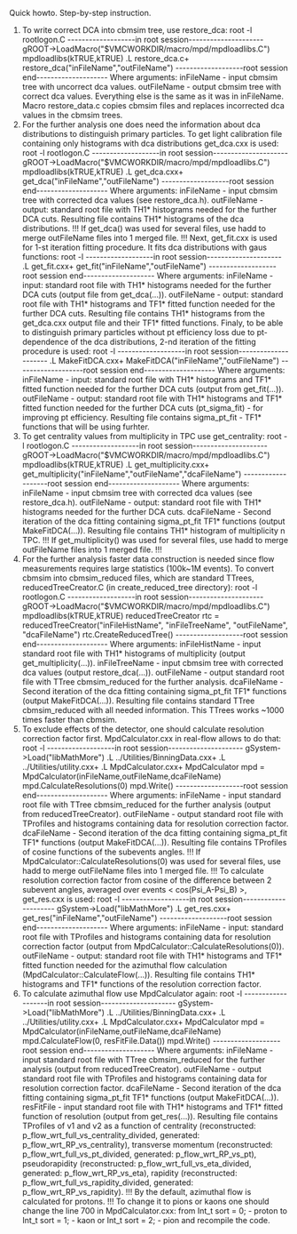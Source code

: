 Quick howto.
Step-by-step instruction.

1. To write correct DCA into cbmsim tree, use restore_dca:
	root -l rootlogon.C
	-------------------in root session---------------------
	gROOT->LoadMacro("$VMCWORKDIR/macro/mpd/mpdloadlibs.C")
	mpdloadlibs(kTRUE,kTRUE)
	.L restore_dca.c+
	restore_dca("inFileName","outFileName")
	-------------------root session end--------------------
Where arguments:
	inFileName - input cbmsim tree with uncorrect dca values.
	outFileName - output cbmsim tree with correct dca values. Everything else is the same as it was in inFileName.
Macro restore_data.c copies cbmsim files and replaces incorrected dca values in the cbmsim trees.
2. For the further analysis one does need the information about dca distributions to distinguish primary particles. To get light calibration file containing only histograms with dca distributions get_dca.cxx is used:
	root -l rootlogon.C
	-------------------in root session---------------------
	gROOT->LoadMacro("$VMCWORKDIR/macro/mpd/mpdloadlibs.C")
	mpdloadlibs(kTRUE,kTRUE)
	.L get_dca.cxx+
	get_dca("inFileName","outFileName")
	-------------------root session end--------------------
Where arguments:
	inFileName - input cbmsim tree with corrected dca values (see restore_dca.h).
	outFileName - output: standard root file with TH1* histograms needed for the further DCA cuts.
Resulting file contains TH1* histograms of the dca distributions. 
!!! If get_dca() was used for several files, use hadd to merge outFileName files into 1 merged file. !!!
Next, get_fit.cxx is used for 1-st iteration fitting procedure. It fits dca distributions with gaus functions:
	root -l
	-------------------in root session---------------------
	.L get_fit.cxx+
	get_fit("inFileName","outFileName")
	-------------------root session end--------------------
Where arguments:
	inFileName - input: standard root file with TH1* histograms needed for the further DCA cuts (output file from get_dca(...)).
	outFileName - output: standard root file with TH1* histograms and TF1* fitted function needed for the further DCA cuts.
Resulting file contains TH1* histograms from the get_dca.cxx output file and their TF1* fitted functions.
Finaly, to be able to distinguish primary particles without pt efficiency loss due to pt-dependence of the dca distributions, 2-nd iteration of the fitting procedure is used:
	root -l
	-------------------in root session---------------------
	.L MakeFitDCA.cxx+
	MakeFitDCA("inFileName","outFileName")
	-------------------root session end--------------------
Where arguments:
	inFileName - input: standard root file with TH1* histograms and TF1* fitted function needed for the further DCA cuts (output from get_fit(...)).
	outFileName - output: standard root file with TH1* histograms and TF1* fitted function needed for the further DCA cuts (pt_sigma_fit) - for improving pt efficiency.
Resulting file contains sigma_pt_fit - TF1* functions that will be using furhter.
3. To get centrality values from multiplicity in TPC use get_centrality:
	root -l rootlogon.C
	-------------------in root session---------------------
	gROOT->LoadMacro("$VMCWORKDIR/macro/mpd/mpdloadlibs.C")
	mpdloadlibs(kTRUE,kTRUE)
	.L get_multiplicity.cxx+
	get_multiplicity("inFileName","outFileName","dcaFileName")
	-------------------root session end--------------------
Where arguments:
	inFileName - input cbmsim tree with corrected dca values (see restore_dca.h).
	outFileName - output: standard root file with TH1* histograms needed for the further DCA cuts.
	dcaFileName - Second iteration of the dca fitting containing sigma_pt_fit TF1* functions (output MakeFitDCA(...)).
Resulting file contains TH1* histogram of multiplicity n TPC.
!!! If get_multiplicity() was used for several files, use hadd to merge outFileName files into 1 merged file. !!!
4. For the further analysis faster data construction is needed since flow measurements requires large statistics (100k~1M events). To convert cbmsim into cbmsim_reduced files, which are standard TTrees, reducedTreeCreator.C (in create_reduced_tree directory):
	root -l rootlogon.C
	-------------------in root session---------------------
	gROOT->LoadMacro("$VMCWORKDIR/macro/mpd/mpdloadlibs.C")
	mpdloadlibs(kTRUE,kTRUE)
	reducedTreeCreator rtc = reducedTreeCreator("inFileHistName", "inFileTreeName", "outFileName", "dcaFileName")
	rtc.CreateReducedTree()
	-------------------root session end--------------------
Where arguments:
	inFileHistName - input standard root file with TH1* histograms of multiplicity (output get_multiplicity(...)).
	inFileTreeName - input cbmsim tree with corrected dca values (output restore_dca(...)).
	outFileName    - output standard root file with TTree cbmsim_reduced for the further analysis.
	dcaFileName - Second iteration of the dca fitting containing sigma_pt_fit TF1* functions (output MakeFitDCA(...)).
Resulting file contains standard TTree cbmsim_reduced with all needed information. This TTrees works ~1000 times faster than cbmsim.
5. To exclude effects of the detector, one should calculate resolution correction factor first. MpdCalculator.cxx in real-flow allows to do that:
	root -l
	-------------------in root session---------------------
	gSystem->Load("libMathMore")
	.L ../Utilities/BinningData.cxx+
	.L ../Utilities/utility.cxx+
	.L MpdCalculator.cxx+
	MpdCalculator mpd = MpdCalculator(inFileName,outFileName,dcaFileName)
	mpd.CalculateResolutions(0)
	mpd.Write()
	-------------------root session end--------------------
Where arguments:
	inFileName - input standard root file with TTree cbmsim_reduced for the further analysis (output from reducedTreeCreator).
	outFileName - output standard root file with TProfiles and histograms containing data for resolution correction factor.
	dcaFileName - Second iteration of the dca fitting containing sigma_pt_fit TF1* functions (output MakeFitDCA(...)).
Resulting file contains TProfiles of cosine functions of the subevents angles.
!!! If MpdCalculator::CalculateResolutions(0) was used for several files, use hadd to merge outFileName files into 1 merged file. !!!
To calculate resolution correction factor from cosine of the difference between 2 subevent angles, averaged over events < cos(Psi_A-Psi_B) >, get_res.cxx is used:
	root -l
	-------------------in root session---------------------
	gSystem->Load("libMathMore")
	.L get_res.cxx+
	get_res("inFileName","outFileName")
	-------------------root session end--------------------
Where arguments:
	inFileName - input: standard root file with TProfiles and histograms containing data for resolution correction factor (output from MpdCalculator::CalculateResolutions(0)).
	outFileName - output: standard root file with TH1* histograms and TF1* fitted function needed for the azimuthal flow calculation (MpdCalculator::CalculateFlow(...)).
Resulting file contains TH1* histograms and TF1* functions of the resolution correction factor.
5. To calculate azimuthal flow use MpdCalculator again:
	root -l
	-------------------in root session---------------------
	gSystem->Load("libMathMore")
	.L ../Utilities/BinningData.cxx+
	.L ../Utilities/utility.cxx+
	.L MpdCalculator.cxx+
	MpdCalculator mpd = MpdCalculator(inFileName,outFileName,dcaFileName)
	mpd.CalculateFlow(0, resFitFile.Data())
	mpd.Write()
	-------------------root session end--------------------
Where arguments:
	inFileName - input standard root file with TTree cbmsim_reduced for the further analysis (output from reducedTreeCreator).
	outFileName - output standard root file with TProfiles and histograms containing data for resolution correction factor.
	dcaFileName - Second iteration of the dca fitting containing sigma_pt_fit TF1* functions (output MakeFitDCA(...)).
	resFitFile - input standard root file with TH1* histograms and TF1* fitted function of resolution (output from get_res(...)).
Resulting file contains TProfiles of v1 and v2 as a function of 
	centrality (reconstructed: p_flow_wrt_full_vs_centrality_divided, generated: p_flow_wrt_RP_vs_centrality),
	transverse momentum (reconstructed: p_flow_wrt_full_vs_pt_divided, generated: p_flow_wrt_RP_vs_pt), 
	pseudorapidity (reconstructed: p_flow_wrt_full_vs_eta_divided, generated: p_flow_wrt_RP_vs_eta),
	rapidity (reconstructed: p_flow_wrt_full_vs_rapidity_divided, generated: p_flow_wrt_RP_vs_rapidity). 
!!! By the default, azimuthal flow is calculated for protons. !!! 
To change it to pions or kaons one should change the line 700 in MpdCalculator.cxx:
from 
	Int_t sort = 0; - proton
to
	Int_t sort = 1; - kaon
or
	Int_t sort = 2; - pion
and recompile the code.
